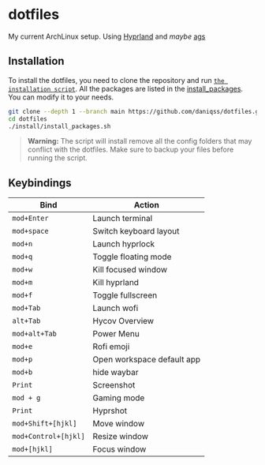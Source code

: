 # dotfiles
My current ArchLinux setup. Using [Hyprland](https://hyprland.org) and *maybe* [ags](https://github.com/Aylur/ags)


## Installation
To install the dotfiles, you need to clone the repository and run [`the installation script`](./install/install.sh).
All the packages are listed in the [install_packages](./install/install_packages.sh). You can modify it to your needs.

```bash
git clone --depth 1 --branch main https://github.com/daniqss/dotfiles.git
cd dotfiles
./install/install_packages.sh
```
> **Warning:** The script will install remove all the config folders that may conflict with the dotfiles.
> Make sure to backup your files before running the script.


## Keybindings

| **Bind**             | **Action**                 |
| -------------------- | -------------------------- |
| `mod+Enter`          | Launch terminal            |
| `mod+space`          | Switch keyboard layout     |
| `mod+n`              | Launch hyprlock            |
| `mod+q`              | Toggle floating mode       |
| `mod+w`              | Kill focused window        |
| `mod+m`              | Kill hyprland              |
| `mod+f`              | Toggle fullscreen          |
| `mod+Tab`            | Launch wofi                |
| `alt+Tab`            | Hycov Overview             |
| `mod+alt+Tab`        | Power Menu                 |
| `mod+e`              | Rofi emoji                 |
| `mod+p`              | Open workspace default app |
| `mod+b`              | hide waybar                |
| `Print`              | Screenshot                 |
| `mod + g`            | Gaming mode                |
| `Print`              | Hyprshot                   |
| `mod+Shift+[hjkl]`   | Move window                |
| `mod+Control+[hjkl]` | Resize window              |
| `mod+[hjkl]`         | Focus window               |

